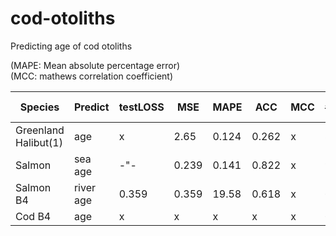 # cod-otoliths

Predicting age of cod otoliths

(MAPE: Mean absolute percentage error)<br />
(MCC: mathews correlation coefficient)<br />

| Species              | Predict    |testLOSS| MSE  | MAPE | ACC | MCC |#trained |activ. f| classWeights |
| ---------------------| -----------|--------|------|------|-----|-----|---------|--------|--------------|
| Greenland Halibut(1) | age        | x      |2.65  |0.124 |0.262|x    |8875     | linear | x | 
| Salmon               | sea age    | -"-    |0.239 |0.141 |0.822|x    |9073     | linear | x |
| Salmon B4            | river age  |0.359   |0.359 |19.58 |0.618|x    |6246     | linear | x |
| Cod B4               | age        |x   |x |x |x|x    |6330     | linear | x |
